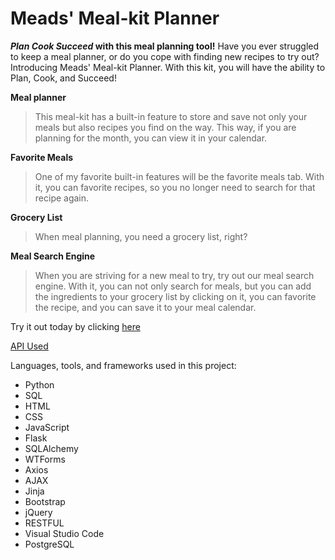 # Meads' Meal-kit Planner

***Plan Cook Succeed* with this meal planning tool!**
Have you ever struggled to keep a meal planner, or do you cope with finding new recipes to try out? Introducing Meads' Meal-kit Planner. With this kit, you will have the ability to Plan, Cook, and Succeed! 

**Meal planner**
> This meal-kit has a built-in feature to store and save not only your meals but also recipes you find on the way. This way, if you are planning for the month, you can view it in your calendar.

**Favorite Meals**
> One of my favorite built-in features will be the favorite meals tab. With it, you can favorite recipes, so you no longer need to search for that recipe again. 

**Grocery List**
> When meal planning, you need a grocery list, right?

**Meal Search Engine**
> When you are striving for a new meal to try, try out our meal search engine. With it, you can not only search for meals, but you can add the ingredients to your grocery list by clicking on it, you can favorite the recipe, and you can save it to your meal calendar.

Try it out today by clicking [here](https://meads-meal-planner-app.herokuapp.com/)

[API Used](https://www.themealdb.com/api.php)

Languages, tools, and frameworks used in this project:
* Python
* SQL
* HTML
* CSS
* JavaScript
* Flask
* SQLAlchemy
* WTForms
* Axios
* AJAX
* Jinja
* Bootstrap
* jQuery
* RESTFUL
* Visual Studio Code
* PostgreSQL